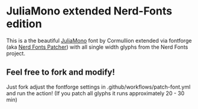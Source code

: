 # JuliaMono extended Nerd-Fonts edition

This is a the beautiful [JuliaMono](https://github.com/cormullion/juliamono) font by Cormullion extended via fontforge (aka [Nerd Fonts Patcher](https://github.com/ryanoasis/nerd-fonts#font-patcher)) with all single width glyphs from the Nerd Fonts project.

## Feel free to fork and modify!

Just fork adjust the fontforge settings in .github/workflows/patch-font.yml and run the action! (If you patch all glyphs it runs approximately 20 - 30 min) 
